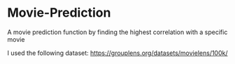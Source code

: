 # Movie-Prediction
A movie prediction function by finding the highest correlation with a specific movie 

I used the following dataset: https://grouplens.org/datasets/movielens/100k/
